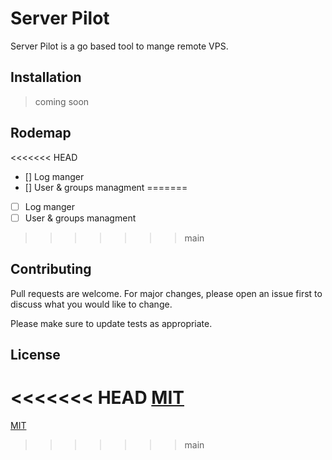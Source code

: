 # Server Pilot

Server Pilot is a go based tool to mange remote VPS.

## Installation
> coming soon

## Rodemap 
<<<<<<< HEAD
- [] Log manger
- [] User & groups managment 
=======
- [ ] Log manger
- [ ] User & groups managment 
>>>>>>> main

## Contributing

Pull requests are welcome. For major changes, please open an issue first
to discuss what you would like to change.

Please make sure to update tests as appropriate.

## License


<<<<<<< HEAD
[MIT](https://choosealicense.com/licenses/mit/)
=======
[MIT](https://choosealicense.com/licenses/mit/)
>>>>>>> main

